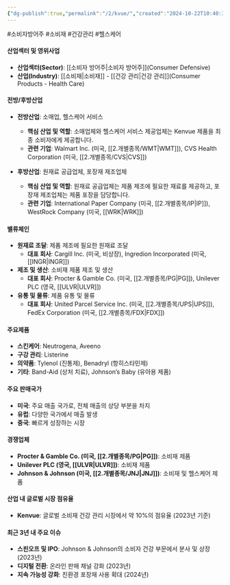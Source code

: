 ```yaml
---
{"dg-publish":true,"permalink":"/2/kvue/","created":"2024-10-22T10:40:37.304+09:00","updated":"2025-06-03T20:05:59.804+09:00"}
---
```


#소비자방어주 #소비재 #건강관리 #헬스케어 


#### 산업섹터 및 영위사업

- **산업섹터(Sector)**: [[소비자 방어주\|소비자 방어주]](Consumer Defensive)
- **산업(Industry)**: [[소비재\|소비재]] - [[건강 관리\|건강 관리]](Consumer Products - Health Care)

#### 전방/후방산업

- **전방산업**: 소매업, 헬스케어 서비스
    - **핵심 산업 및 역할**: 소매업체와 헬스케어 서비스 제공업체는 Kenvue 제품을 최종 소비자에게 제공합니다.
    - **관련 기업**: Walmart Inc. (미국, [[2.개별종목/WMT\|WMT]]), CVS Health Corporation (미국, [[2.개별종목/CVS\|CVS]])
      
- **후방산업**: 원재료 공급업체, 포장재 제조업체
    - **핵심 산업 및 역할**: 원재료 공급업체는 제품 제조에 필요한 재료를 제공하고, 포장재 제조업체는 제품 포장을 담당합니다.
    - **관련 기업**: International Paper Company (미국, [[2.개별종목/IP\|IP]]), WestRock Company (미국, [[WRK\|WRK]])

#### 밸류체인

- **원재료 조달**: 제품 제조에 필요한 원재료 조달
    - **대표 회사**: Cargill Inc. (미국, 비상장), Ingredion Incorporated (미국, [[INGR\|INGR]])
- **제조 및 생산**: 소비재 제품 제조 및 생산
    - **대표 회사**: Procter & Gamble Co. (미국, [[2.개별종목/PG\|PG]]), Unilever PLC (영국, [[ULVR\|ULVR]])
- **유통 및 물류**: 제품 유통 및 물류
    - **대표 회사**: United Parcel Service Inc. (미국, [[2.개별종목/UPS\|UPS]]), FedEx Corporation (미국, [[2.개별종목/FDX\|FDX]])

#### 주요제품

- **스킨케어**: Neutrogena, Aveeno
- **구강 관리**: Listerine
- **의약품**: Tylenol (진통제), Benadryl (항히스타민제)
- **기타**: Band-Aid (상처 치료), Johnson’s Baby (유아용 제품)

#### 주요 판매국가

- **미국**: 주요 매출 국가로, 전체 매출의 상당 부분을 차지
- **유럽**: 다양한 국가에서 매출 발생
- **중국**: 빠르게 성장하는 시장

#### 경쟁업체

- **Procter & Gamble Co. (미국, [[2.개별종목/PG\|PG]])**: 소비재 제품
- **Unilever PLC (영국, [[ULVR\|ULVR]])**: 소비재 제품
- **Johnson & Johnson (미국, [[2.개별종목/JNJ\|JNJ]])**: 소비재 및 헬스케어 제품

#### 산업 내 글로벌 시장 점유율

- **Kenvue**: 글로벌 소비재 건강 관리 시장에서 약 10%의 점유율 (2023년 기준)

#### 최근 3년 내 주요 이슈

- **스핀오프 및 IPO**: Johnson & Johnson의 소비자 건강 부문에서 분사 및 상장 (2023년)
- **디지털 전환**: 온라인 판매 채널 강화 (2023년)
- **지속 가능성 강화**: 친환경 포장재 사용 확대 (2024년)